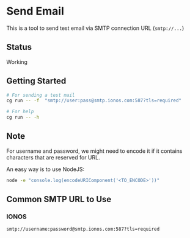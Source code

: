 # Send Email

This is a tool to send test email via SMTP connection URL (`smtp://...`)

## Status

Working

## Getting Started

```bash
# For sending a test mail
cg run -- -f  "smtp://user:pass@smtp.ionos.com:587?tls=required"

# For help
cg run -- -h
```

## Note

For username and password, we might need to encode it if it contains characters
that are reserved for URL.

An easy way is to use NodeJS:

```bash
node -e "console.log(encodeURIComponent('<TO_ENCODE>'))"
```

## Common SMTP URL to Use

### IONOS

`smtp://username:password@smtp.ionos.com:587?tls=required`
